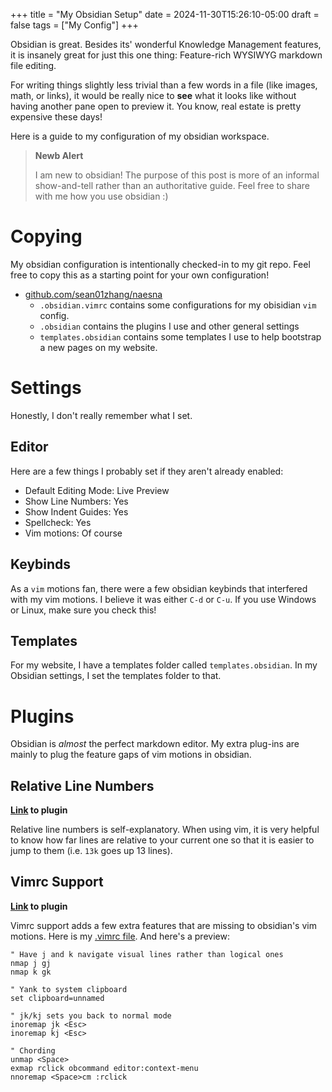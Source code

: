 +++
title = "My Obsidian Setup"
date = 2024-11-30T15:26:10-05:00
draft = false
tags = ["My Config"]
+++

Obsidian is great. Besides its' wonderful Knowledge Management features, it is insanely great for just this one thing: Feature-rich WYSIWYG markdown file editing.

For writing things slightly less trivial than a few words in a file (like images, math, or links), it would be really nice to **see** what it looks like without having another pane open to preview it. You know, real estate is pretty expensive these days!

Here is a guide to my configuration of my obsidian workspace.

> **Newb Alert**
> 
> I am new to obsidian! The purpose of this post is more of an informal show-and-tell rather than an authoritative guide. Feel free to share with me how you use obsidian :)

# Copying

My obsidian configuration is intentionally checked-in to my git repo. Feel free to copy this as a starting point for your own configuration!

- [github.com/sean01zhang/naesna](https://github.com/sean01zhang/naesna/tree/main)
	- `.obsidian.vimrc` contains some configurations for my obisidian `vim` config.
	- `.obsidian` contains the plugins I use and other general settings
	- `templates.obsidian` contains some templates I use to help bootstrap a new pages on my website.

# Settings

Honestly, I don't really remember what I set. 
## Editor

Here are a few things I probably set if they aren't already enabled:

- Default Editing Mode: Live Preview
- Show Line Numbers: Yes
- Show Indent Guides: Yes
- Spellcheck: Yes
- Vim motions: Of course

## Keybinds

As a `vim` motions fan, there were a few obsidian keybinds that interfered with my vim motions. I believe it was either `C-d` or `C-u`. If you use Windows or Linux, make sure you check this!

## Templates

For my website, I have a templates folder called `templates.obsidian`. In my Obsidian settings, I set the templates folder to that.

# Plugins

Obsidian is *almost* the perfect markdown editor. My extra plug-ins are mainly to plug the feature gaps of vim motions in obsidian.

## Relative Line Numbers

**[Link](obsidian://show-plugin?id=obsidian-relative-line-numbers) to plugin**

Relative line numbers is self-explanatory. When using vim, it is very helpful to know how far lines are relative to your current one so that it is easier to jump to them (i.e. `13k` goes up 13 lines).
## Vimrc Support

**[Link](obsidian://show-plugin?id=obsidian-vimrc-support) to plugin**

Vimrc support adds a few extra features that are missing to obsidian's vim motions. Here is my [.vimrc file](https://github.com/sean01zhang/naesna/blob/main/.obsidian.vimrc). And here's a preview:

```vimrc
" Have j and k navigate visual lines rather than logical ones
nmap j gj
nmap k gk

" Yank to system clipboard
set clipboard=unnamed

" jk/kj sets you back to normal mode
inoremap jk <Esc>
inoremap kj <Esc>

" Chording
unmap <Space>
exmap rclick obcommand editor:context-menu
nnoremap <Space>cm :rclick
```
